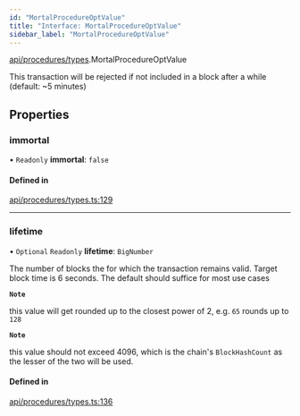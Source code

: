 ```yaml
---
id: "MortalProcedureOptValue"
title: "Interface: MortalProcedureOptValue"
sidebar_label: "MortalProcedureOptValue"
---
```


[api/procedures/types](../../../../../modules/API/Procedures/Types/Types.md).MortalProcedureOptValue

This transaction will be rejected if not included in a block after a while (default: ~5 minutes)

## Properties

### immortal

• `Readonly` **immortal**: ``false``

#### Defined in

[api/procedures/types.ts:129](https://github.com/PolymeshAssociation/polymesh-sdk/blob/8a9158669/src/api/procedures/types.ts#L129)

___

### lifetime

• `Optional` `Readonly` **lifetime**: `BigNumber`

The number of blocks the for which the transaction remains valid. Target block time is 6 seconds. The default should suffice for most use cases

**`Note`**

this value will get rounded up to the closest power of 2, e.g. `65` rounds up to `128`

**`Note`**

this value should not exceed 4096, which is the chain's `BlockHashCount` as the lesser of the two will be used.

#### Defined in

[api/procedures/types.ts:136](https://github.com/PolymeshAssociation/polymesh-sdk/blob/8a9158669/src/api/procedures/types.ts#L136)
